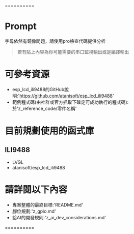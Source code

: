 ==========

# Prompt
字母依然有鏡像問題，請使用pro檢查代碼提供分析

> 若有貼上內容為你可能需要的串口監視輸出或是編譯輸出

# 可參考資源
- esp_lcd_ili9488的GitHub說明:'https://github.com/atanisoft/esp_lcd_ili9488'
- 範例程式碼(由社群或官方抓取下確定可成功執行的程式碼):於'z_reference_code/零件名稱'

# 目前規劃使用的函式庫
## ILI9488
- LVGL
- atanisoft/esp_lcd_ili9488

# 請詳閱以下內容
- 專案整體的最終目標:'README.md'
- 腳位規劃:'z_gpio.md'
- 給AI的開發規則:'z_ai_dev_considerations.md'

==========